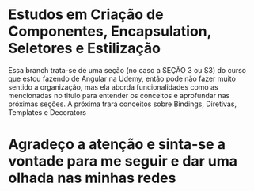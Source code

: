 # Estudos em Criação de Componentes, Encapsulation, Seletores e Estilização 

Essa branch trata-se de uma seção (no caso a SEÇÃO 3 ou S3) do curso que estou fazendo de Angular na Udemy, então pode não fazer muito sentido a organização, mas ela aborda funcionalidades como as mencionadas no titulo para entender os conceitos e aprofundar nas próximas seções. A próxima trará conceitos sobre Bindings, Diretivas, Templates e Decorators

# Agradeço a atenção e sinta-se a vontade para me seguir e dar uma olhada nas minhas redes
